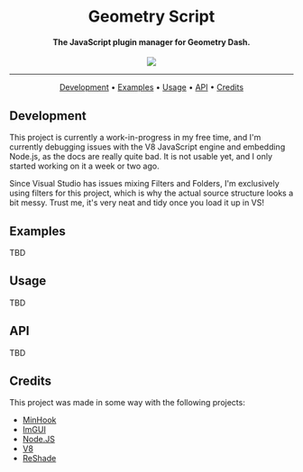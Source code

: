 <h1 align="center">Geometry Script</h1>

<h4 align="center">The JavaScript plugin manager for Geometry Dash.</h4>

<p align="center">
  <a href="https://twitter.com/BattleDashBR"><img src="https://img.shields.io/badge/Twitter-@BattleDashBR-1da1f2.svg?logo=twitter"></a>
</p>

------

<p align="center">
  <a href="#development">Development</a> •
  <a href="#examples">Examples</a> •
  <a href="#usage">Usage</a> •
  <a href="#api">API</a> •
  <a href="#credits">Credits</a>
</p>

## Development

This project is currently a work-in-progress in my free time, and I'm currently debugging issues with the V8 JavaScript engine and embedding Node.js, as the docs are really quite bad. It is not usable yet, and I only started working on it a week or two ago.

Since Visual Studio has issues mixing Filters and Folders, I'm exclusively using filters for this project, which is why the actual source structure looks a bit messy. Trust me, it's very neat and tidy once you load it up in VS!

## Examples

TBD

## Usage

TBD

## API

TBD

## Credits

This project was made in some way with the following projects:

- [MinHook](https://github.com/TsudaKageyu/minhook)
- [ImGUI](https://github.com/ocornut/imgui)
- [Node.JS](https://github.com/nodejs/node)
- [V8](https://v8.dev)
- [ReShade](https://github.com/crosire/reshade)
